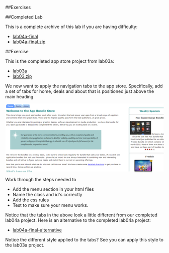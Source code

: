 ##Exercises

##Completed Lab

This is a complete archive of this lab if you are having difficulty:

- [lab04a-final](./archives/lab04a-final/home.html)
- [lab04a-final.zip](./archives/lab04a-final.zip)



##Exercise

This is the completed app store project from lab03a:

- [lab03a](./archives/lab03a/index.html)
- [lab03.zip](./archives/lab03a.zip)

We now want to apply the navigation tabs to the app store. Specifically, add a set of tabs for home, deals and about that is positioned just above the main heading.

![](./img/09.png)

Work through the steps needed to 

- Add the menu section in your html files
- Name the class and id's correctly
- Add the css rules
- Test to make sure your menu works.

Notice that the tabs in the above look a little different from our completed lab04a project. Here is an alternative to the completed lab04a project:

- [lab04a-final-alternative](./archives/lab04a-final-alternative/home.html)

Notice the different style applied to the tabs? See you can apply this style to the lab03a project.
